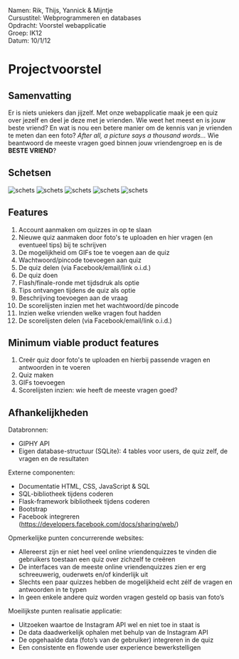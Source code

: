 Namen: Rik, Thijs, Yannick & Mijntje <br>
Cursustitel: Webprogrammeren en databases <br>
Opdracht: Voorstel webapplicatie <br>
Groep: IK12 <br>
Datum: 10/1/12

# Projectvoorstel

## Samenvatting

Er is niets uniekers dan jijzelf. Met onze webapplicatie maak je een quiz over jezelf en deel je deze met je vrienden. Wie weet het meest en is jouw beste vriend? En wat is nou een betere manier om de kennis van je vrienden te meten dan een foto? *After all, a picture says a thousand words…* Wie beantwoord de meeste vragen goed binnen jouw vriendengroep en is de **BESTE VRIEND**?

## Schetsen

![schets](quiz1.png)
![schets](quiz2.png)
![schets](quiz3.png)
![schets](quiz4.png)
![schets](quiz5.png)


## Features
1. Account aanmaken om quizzes in op te slaan
1. Nieuwe quiz aanmaken door foto's te uploaden en hier vragen (en eventueel tips) bij te schrijven
1. De mogelijkheid om GIFs toe te voegen aan de quiz 
1. Wachtwoord/pincode toevoegen aan quiz
1. De quiz delen (via Facebook/email/link o.i.d.)
1. De quiz doen
1. Flash/finale-ronde met tijdsdruk als optie
1. Tips ontvangen tijdens de quiz als optie
1. Beschrijving toevoegen aan de vraag
1. De scorelijsten inzien met het wachtwoord/de pincode
1. Inzien welke vrienden welke vragen fout hadden
1. De scorelijsten delen (via Facebook/email/link o.i.d.)

## Minimum viable product features
1. Creër quiz door foto's te uploaden en hierbij passende vragen en antwoorden in te voeren
1. Quiz maken
1. GIFs toevoegen
1. Scorelijsten inzien: wie heeft de meeste vragen goed?

## Afhankelijkheden
Databronnen:
* GIPHY API
* Eigen database-structuur (SQLite): 4 tables voor users, de quiz zelf, de vragen en de resultaten

Externe componenten:
* Documentatie HTML, CSS, JavaScript & SQL
* SQL-bibliotheek tijdens coderen
* Flask-framework bibliotheek tijdens coderen
* Bootstrap
* Facebook integreren  (https://developers.facebook.com/docs/sharing/web/)

Opmerkelijke punten concurrerende websites:
* Allereerst zijn er niet heel veel online vriendenquizzes te vinden die gebruikers toestaan een quiz over zichzelf te creëren
* De interfaces van de meeste online vriendenquizzes zien er erg schreeuwerig, ouderwets en/of kinderlijk uit
* Slechts een paar quizzes hebben de mogelijkheid echt zélf de vragen en antwoorden in te typen
* In geen enkele andere quiz worden vragen gesteld op basis van foto’s

Moeilijkste punten realisatie applicatie:
* Uitzoeken waartoe de Instagram API wel en niet toe in staat is
* De data daadwerkelijk ophalen met behulp van de Instagram API
* De opgehaalde data (foto’s van de gebruiker) integreren in de quiz
* Een consistente en flowende user experience bewerkstelligen




